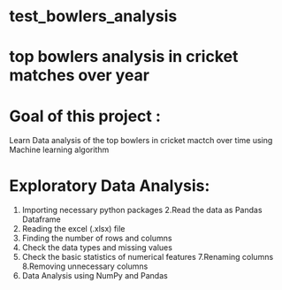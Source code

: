 # test_bowlers_analysis
# top bowlers analysis in cricket matches over year
# Goal of this project :
Learn Data analysis  of the top bowlers in cricket mactch over time using Machine learning algorithm

# Exploratory Data Analysis:
1. Importing necessary python packages
2.Read the data as Pandas Dataframe
3. Reading the excel (.xlsx) file
4. Finding the number of rows and columns
5. Check the data types and missing values
6. Check the basic statistics of numerical features
7.Renaming columns
8.Removing unnecessary columns
10. Data Analysis using NumPy and Pandas
